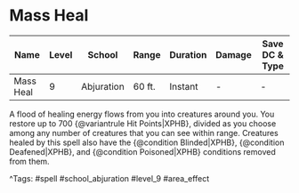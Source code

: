 # Mass Heal

| Name | Level | School | Range | Duration | Damage | Save DC & Type |
|------|-------|--------|-------|----------|--------|----------------|
| Mass Heal | 9 | Abjuration | 60 ft. | Instant | - | - |

A flood of healing energy flows from you into creatures around you. You restore up to 700 {@variantrule Hit Points|XPHB}, divided as you choose among any number of creatures that you can see within range. Creatures healed by this spell also have the {@condition Blinded|XPHB}, {@condition Deafened|XPHB}, and {@condition Poisoned|XPHB} conditions removed from them.

^Tags: #spell #school_abjuration #level_9 #area_effect